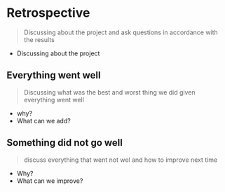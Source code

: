 # Retrospective

> Discussing about the project and ask questions in accordance with the results

- Discussing about the project

## Everything went well

> Discussing what was the best and worst thing we did given everything went well

- why?
- What can we add?

## Something did not go well

> discuss everything that went not wel and how to improve next time

- Why?
- What can we improve?
